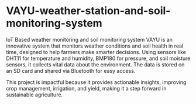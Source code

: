 # VAYU-weather-station-and-soil-monitoring-system
IoT Based weather monitoring and soil monitoring system
VAYU is an innovative system that monitors weather conditions and soil health in real time, designed to help farmers make smarter decisions. Using sensors like DHT11 for temperature and humidity, BMP180 for pressure, and soil moisture sensors, it collects vital data about the environment. The data is stored on an SD card and shared via Bluetooth for easy access.

This project is impactful because it provides actionable insights, improving crop management, irrigation, and yield, making it a step forward in sustainable agriculture.
